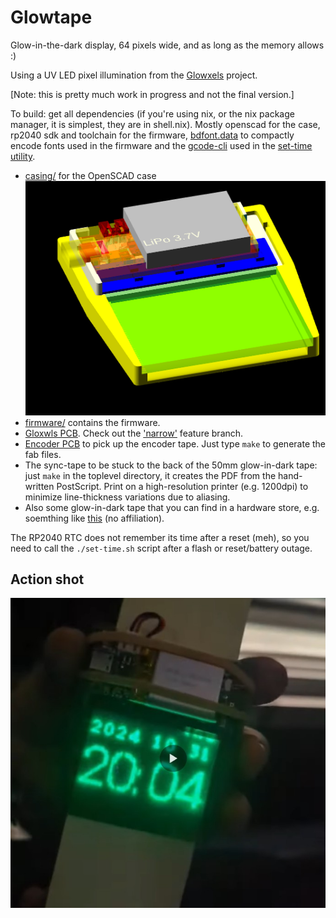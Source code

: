 # Glowtape

Glow-in-the-dark display, 64 pixels wide, and as long as the memory allows :)

Using a UV LED pixel illumination from the [Glowxels](http://glowxels.org)
project.

[Note: this is pretty much work in progress and not the final version.]

To build: get all dependencies (if you're using nix, or the nix package manager,
it is simplest, they are in shell.nix).
Mostly openscad for the case, rp2040 sdk and toolchain for the firmware,
[bdfont.data](https://github.com/hzeller/bdfont.data) to compactly encode fonts
used in the firmware and the [gcode-cli](https://github.com/hzeller/gcode-cli)
used in the [set-time utility](./set-time.sh).

  * [casing/](./casing/) for the OpenSCAD case ![Render](img/strip-case.png)
  * [firmware/](./firmware/) contains the firmware.
  * [Gloxwls PCB](http://glowxels.org/). Check out the ['narrow'](https://github.com/hzeller/glowxels/tree/feature-20240902-narrow) feature branch.
  * [Encoder PCB](./pcb/encoder/) to pick up the encoder tape.
    Just type `make` to generate the fab files.
  * The sync-tape to be stuck to the back of the 50mm glow-in-dark
    tape: just `make` in the toplevel directory, it creates the PDF from
    the hand-written PostScript. Print on a high-resolution printer
    (e.g. 1200dpi) to minimize line-thickness variations due to aliasing.
  * Also some glow-in-dark tape that you can find in a hardware store, e.g.
    soemthing like [this](https://www.amazon.com/gp/product/B076BMQHXB)
    (no affiliation).

The RP2040 RTC does not remember its time after a reset (meh), so you need to
call the `./set-time.sh` script after a flash or reset/battery outage.

## Action shot

[![Glow Watch](img/in-action.jpg)](https://youtube.com/shorts/eKfHcU8QpuA)
